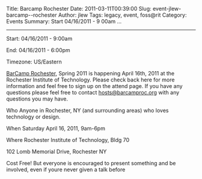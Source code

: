 Title: Barcamp  Rochester
Date: 2011-03-11T00:39:00
Slug: event-jlew-barcamp--rochester
Author: jlew
Tags: legacy, event, foss@rit
Category: Events
Summary: Start  04/16/2011 - 9 00am ... 

---
Start: 04/16/2011 - 9:00am

End: 04/16/2011 - 6:00pm

Timezone: US/Eastern

[BarCamp Rochester](http://www.barcamproc.org/), Spring 2011 is happening
April 16th, 2011 at the Rochester Institute of Technology. Please check back
here for more information and feel free to sign up on the attend page. If you
have any questions please feel free to contact
[hosts@barcamproc.org](mailto:hosts@barcamproc.org) with any questions you may
have.

Who Anyone in Rochester, NY (and surrounding areas) who loves technology or
design.

When Saturday April 16, 2011, 9am-6pm

Where Rochester Institute of Technology, Bldg 70

102 Lomb Memorial Drive, Rochester NY

Cost Free! But everyone is encouraged to present something and be involved,
even if youre never given a talk before

